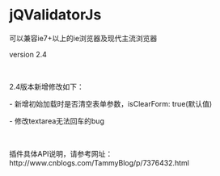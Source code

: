 # jQValidatorJs
<p>可以兼容ie7+以上的ie浏览器及现代主流浏览器</p>
<p>version 2.4</p>
<p></br></p>
<p>2.4版本新增修改如下：</p>
<p>- 新增初始加载时是否清空表单参数，isClearForm: true(默认值)</p>
<p>- 修改textarea无法回车的bug</p>
<p></br></p>
<p>插件具体API说明，请参考网址：http://www.cnblogs.com/TammyBlog/p/7376432.html</p>
